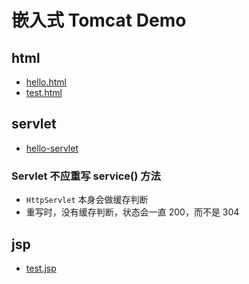 # 嵌入式 Tomcat Demo

## html
- [hello.html](http://localhost:9091/hello.html)
- [test.html](http://localhost:9091/test.html)

## servlet
- [hello-servlet](http://localhost:9091/hello)

### Servlet 不应重写 service() 方法
- `HttpServlet` 本身会做缓存判断
- 重写时，没有缓存判断，状态会一直 200，而不是 304

## jsp
- [test.jsp](http://localhost:9091/test.jsp)